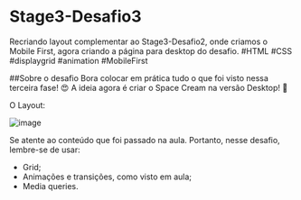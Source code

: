 # Stage3-Desafio3
Recriando layout complementar ao Stage3-Desafio2, onde criamos o Mobile First, agora criando a página para desktop do desafio. #HTML #CSS #displaygrid #animation #MobileFirst

##Sobre o desafio
Bora colocar em prática tudo o que foi visto nessa terceira fase! 😍
A ideia agora é criar o Space Cream na versão Desktop! 🚀

O Layout:

![image](https://user-images.githubusercontent.com/124213040/220136477-448e9a9b-30ab-4c2c-8a39-e5304d199f1d.png)


Se atente ao conteúdo que foi passado na aula. Portanto, nesse desafio, lembre-se de usar:
- Grid;
- Animações e transições, como visto em aula;
- Media queries.
